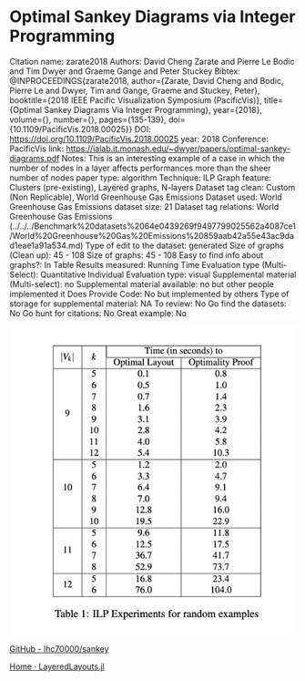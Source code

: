 # Optimal Sankey Diagrams via Integer Programming

Citation name: zarate2018
Authors: David Cheng Zarate and Pierre Le Bodic and Tim Dwyer and Graeme Gange and Peter Stuckey
Bibtex: @INPROCEEDINGS{zarate2018, author={Zarate, David Cheng and Bodic, Pierre Le and Dwyer, Tim and Gange, Graeme and Stuckey, Peter}, booktitle={2018 IEEE Pacific Visualization Symposium (PacificVis)}, title={Optimal Sankey Diagrams Via Integer Programming}, year={2018}, volume={}, number={}, pages={135-139}, doi={10.1109/PacificVis.2018.00025}}
DOI: https://doi.org/10.1109/PacificVis.2018.00025
year: 2018
Conference: PacificVis
link: https://ialab.it.monash.edu/~dwyer/papers/optimal-sankey-diagrams.pdf
Notes: This is an interesting example of a case in which the number of nodes in a layer affects performances more than the sheer number of nodes
paper type: algorithm
Technique: ILP
Graph feature: Clusters (pre-existing), Layered graphs, N-layers
Dataset tag clean: Custom (Non Replicable), World Greenhouse Gas Emissions
Dataset used: World Greenhouse Gas Emissions
dataset size: 21
Dataset tag relations: World Greenhouse Gas Emissions (../../../Benchmark%20datasets%2064e0439269f9497799025562a4087ce1/World%20Greenhouse%20Gas%20Emissions%20859aab42a55e43ac9dad1eae1a91a534.md)
Type of edit to the dataset: generated
Size of graphs (Clean up): 45 - 108
Size of graphs: 45 - 108
Easy to find info about graphs?: In Table
Results measured: Running Time
Evaluation type (Multi-Select): Quantitative Individual
Evaluation type: visual
Supplemental material (Multi-select): no
Supplemental material available: no but other people implemented it
Does Provide Code: No but implemented by others
Type of storage for supplemental material: NA
To review: No
Go find the datasets: No
Go hunt for citations: No
Great example: No

![Untitled](Optimal%20Sankey%20Diagrams%20via%20Integer%20Programming%20fcb5d816998f40d6b57c4d8dd5a8b52f/Untitled.png)

[GitHub - lhc70000/sankey](https://github.com/lhc70000/sankey)

[Home · LayeredLayouts.jl](https://docs.juliahub.com/LayeredLayouts/gQZdb/0.1.0/)
